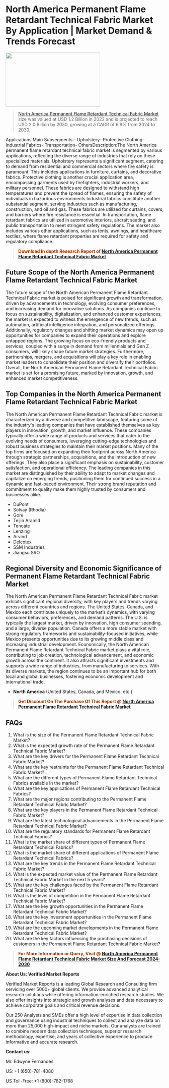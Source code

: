 <p><h1>North America Permanent Flame Retardant Technical Fabric Market By Application | Market Demand & Trends Forecast</h1><p><img class="aligncenter size-medium wp-image-105565" src="https://ffe5etoiles.com/wp-content/uploads/2025/01/MST7-300x171.png" alt="" width="300" height="171" /></p><blockquote><p><a href="https://www.verifiedmarketreports.com/download-sample/?rid=371938&utm_source=Github-NA&utm_medium=389" target="_blank">North America Permanent Flame Retardant Technical Fabric Market</a> size was valued at USD 1.2 Billion in 2022 and is projected to reach USD 2.0 Billion by 2030, growing at a CAGR of 6.9% from 2024 to 2030.</p></blockquote>Applications Main Subsegments:- Upholstery- Protective Clothing- Industrial Fabrics- Transportation- OthersDescription:The North America permanent flame retardant technical fabric market is segmented by various applications, reflecting the diverse range of industries that rely on these specialized materials. Upholstery represents a significant segment, catering to demand from residential and commercial sectors where fire safety is paramount. This includes applications in furniture, curtains, and decorative fabrics. Protective clothing is another crucial application area, encompassing garments used by firefighters, industrial workers, and military personnel. These fabrics are designed to withstand high temperatures and prevent the spread of flames, ensuring the safety of individuals in hazardous environments.Industrial fabrics constitute another substantial segment, serving industries such as manufacturing, construction, and oil and gas. These fabrics are utilized for curtains, covers, and barriers where fire resistance is essential. In transportation, flame retardant fabrics are utilized in automotive interiors, aircraft seating, and public transportation to meet stringent safety regulations. The market also includes various other applications, such as tents, awnings, and healthcare textiles, where flame retardant properties are required for safety and regulatory compliance.</p><blockquote><p><span style="color: #993300;"><strong>Download In depth Research Report of <a href="https://www.verifiedmarketreports.com/download-sample/?rid=371938&utm_source=Github-NA&utm_medium=389">North America Permanent Flame Retardant Technical Fabric Market</a></strong></span></p></blockquote><h2>Future Scope of the North America Permanent Flame Retardant Technical Fabric Market</h2><p>The future scope of the North American Permanent Flame Retardant Technical Fabric market is poised for significant growth and transformation, driven by advancements in technology, evolving consumer preferences, and increasing demand for innovative solutions. As companies continue to focus on sustainability, digitalization, and enhanced customer experiences, the market is expected to witness the emergence of new trends, such as automation, artificial intelligence integration, and personalized offerings. Additionally, regulatory changes and shifting market dynamics may open up opportunities for companies to expand their operations and explore untapped regions. The growing focus on eco-friendly products and services, coupled with a surge in demand from millennials and Gen Z consumers, will likely shape future market strategies. Furthermore, partnerships, mergers, and acquisitions will play a key role in enabling market leaders to consolidate their position and diversify their portfolios. Overall, the North American Permanent Flame Retardant Technical Fabric market is set for a promising future, marked by innovation, growth, and enhanced market competitiveness.</p><h2>Top Companies in the North America Permanent Flame Retardant Technical Fabric Market</h2><p>The North American Permanent Flame Retardant Technical Fabric market is characterized by a diverse and competitive landscape, featuring some of the industry's leading companies that have established themselves as key players in innovation, growth, and market influence. These companies typically offer a wide range of products and services that cater to the evolving needs of consumers, leveraging cutting-edge technologies and robust business strategies to maintain their market positions. Many of the top firms are focused on expanding their footprint across North America through strategic partnerships, acquisitions, and the introduction of new offerings. They also place a significant emphasis on sustainability, customer satisfaction, and operational efficiency. The leading companies in this market are distinguished by their ability to adapt to market changes and capitalize on emerging trends, positioning them for continued success in a dynamic and fast-paced environment. Their strong brand reputation and commitment to quality make them highly trusted by consumers and businesses alike.</p><p><ul><li>DuPont </li><li> Solvay (Rhodia) </li><li> Gore </li><li> Teijin Aramid </li><li> Tencate </li><li> Lenzing </li><li> Arvind </li><li> Delcotex </li><li> SSM Industries </li><li> Jiangsu SRO</li></ul></p><h2>Regional Diversity and Economic Significance of Permanent Flame Retardant Technical Fabric Market</h2><p>The North American Permanent Flame Retardant Technical Fabric market exhibits significant regional diversity, with key players and trends varying across different countries and regions. The United States, Canada, and Mexico each contribute uniquely to the market’s dynamics, with varying consumer behaviors, preferences, and demand patterns. The U.S. is typically the largest market, driven by innovation, high consumer spending, and a large, diverse population. Canada offers a more stable market with strong regulatory frameworks and sustainability-focused initiatives, while Mexico presents opportunities due to its growing middle class and increasing industrial development. Economically, the North American Permanent Flame Retardant Technical Fabric market plays a vital role, contributing to job creation, technological advancement, and economic growth across the continent. It also attracts significant investments and supports a wide range of industries, from manufacturing to services. With its diverse markets, the region continues to be an important hub for both local and global businesses, fostering economic development and international trade.</p><ul> <li><strong>North America</strong> (United States, Canada, and Mexico, etc.)</li></ul><blockquote><p><span style="color: #993300;"><strong>Get Discount On The Purchase Of This Report @ <a href="https://www.verifiedmarketreports.com/ask-for-discount/?rid=371938&utm_source=Github-NA&utm_medium=389">North America Permanent Flame Retardant Technical Fabric Market</a></strong></span></p></blockquote><h2>FAQs</h2><p><ol> <li>What is the size of the Permanent Flame Retardant Technical Fabric Market?</div><div></li> <li>What is the expected growth rate of the Permanent Flame Retardant Technical Fabric Market?</div><div></li> <li>What are the key drivers for the Permanent Flame Retardant Technical Fabric Market?</div><div></li> <li>What are the key restraints for the Permanent Flame Retardant Technical Fabric Market?</div><div></li> <li>What are the different types of Permanent Flame Retardant Technical Fabrics available in the market?</div><div></li> <li>What are the key applications of Permanent Flame Retardant Technical Fabrics?</div><div></li> <li>What are the major regions contributing to the Permanent Flame Retardant Technical Fabric Market?</div><div></li> <li>What are the key players in the Permanent Flame Retardant Technical Fabric Market?</div><div></li> <li>What are the latest technological advancements in the Permanent Flame Retardant Technical Fabric Market?</div><div></li> <li>What are the regulatory standards for Permanent Flame Retardant Technical Fabrics?</div><div></li> <li>What is the market share of different types of Permanent Flame Retardant Technical Fabrics?</div><div></li> <li>What is the market share of different applications of Permanent Flame Retardant Technical Fabrics?</div><div></li> <li>What are the key trends in the Permanent Flame Retardant Technical Fabric Market?</div><div></li> <li>What is the expected market value of the Permanent Flame Retardant Technical Fabric Market in the next 5 years?</div><div></li> <li>What are the key challenges faced by the Permanent Flame Retardant Technical Fabric Market?</div><div></li> <li>What is the level of competition in the Permanent Flame Retardant Technical Fabric Market?</div><div></li> <li>What are the key growth opportunities in the Permanent Flame Retardant Technical Fabric Market?</div><div></li> <li>What are the key investment opportunities in the Permanent Flame Retardant Technical Fabric Market?</div><div></li> <li>What are the upcoming market developments in the Permanent Flame Retardant Technical Fabric Market?</div><div></li> <li>What are the key factors influencing the purchasing decisions of customers in the Permanent Flame Retardant Technical Fabric Market?</div><div></li></ol></p><blockquote><p><span style="color: #993300;"><strong>For More Information or Query, Visit @ <a href="https://www.verifiedmarketreports.com/product/permanent-flame-retardant-technical-fabric-market/">North America Permanent Flame Retardant Technical Fabric Market Size And Forecast 2024-2030</a></strong></span></p></blockquote><p><strong>About Us: Verified Market Reports</strong></p><p>Verified Market Reports is a leading Global Research and Consulting firm servicing over 5000+ global clients. We provide advanced analytical research solutions while offering information-enriched research studies. We also offer insights into strategic and growth analyses and data necessary to achieve corporate goals and critical revenue decisions.</p><p>Our 250 Analysts and SMEs offer a high level of expertise in data collection and governance using industrial techniques to collect and analyze data on more than 25,000 high-impact and niche markets. Our analysts are trained to combine modern data collection techniques, superior research methodology, expertise, and years of collective experience to produce informative and accurate research.</p><p><strong>Contact us:</strong></p><p>Mr. Edwyne Fernandes</p><p>US: +1 (650)-781-4080</p><p>US Toll-Free: +1 (800)-782-1768</p>
